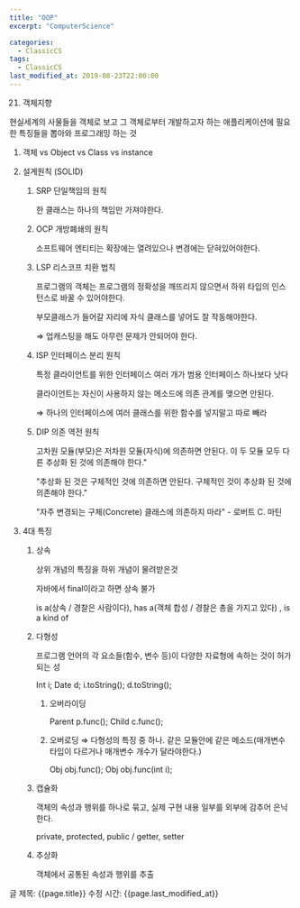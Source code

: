 ```yaml
---
title: "OOP"
excerpt: "ComputerScience"

categories:
  - ClassicCS
tags:
  - ClassicCS
last_modified_at: 2019-08-23T22:00:00
---
```


21. 객체지향

현실세계의 사물들을 객체로 보고 그 객체로부터 개발하고자 하는 애플리케이션에 필요한 특징들을 뽑아와 프로그래밍 하는 것

1. 객체 vs Object vs Class vs instance
2. 설계원칙 (SOLID)
    1. SRP 단일책임의 원칙

        한 클래스는 하나의 책임만 가져야한다.

    2. OCP 개방폐쇄의 원칙

        소프트웨어 엔티티는 확장에는 열려있으나 변경에는 닫혀있어야한다.

    3. LSP 리스코프 치환 법칙

        프로그램의 객체는 프로그램의 정확성을 깨뜨리지 않으면서 하위 타입의 인스턴스로 바꿀 수 있어야한다.

        부모클래스가 들어갈 자리에 자식 클래스를 넣어도 잘 작동해야한다.

        ⇒ 업캐스팅을 해도 아무런 문제가 안되어야 한다.

    4. ISP 인터페이스 분리 원칙

        특정 클라이언트를 위한 인터페이스 여러 개가 범용 인터페이스 하나보다 낫다

        클라이언트는 자신이 사용하지 않는 메소드에 의존 관계를 맺으면 안된다.

        ⇒ 하나의 인터페이스에 여러 클래스를 위한 함수를 넣지말고 따로 빼라

    5. DIP 의존 역전 원칙

        고차원 모듈(부모)은 저차원 모듈(자식)에 의존하면 안된다. 이 두 모듈 모두 다른 추상화 된 것에 의존해야 한다."

        "추상화 된 것은 구체적인 것에 의존하면 안된다. 구체적인 것이 추상화 된 것에 의존해야 한다."

        "자주 변경되는 구체(Concrete) 클래스에 의존하지 마라" - 로버트 C. 마틴

3. 4대 특징
    1. 상속

        상위 개념의 특징을 하위 개념이 물려받은것

        자바에서 final이라고 하면 상속 불가

        is a(상속 / 경찰은 사람이다), has a(객체 합성 / 경찰은 총을 가지고 있다) , is a kind of

    2. 다형성

        프로그램 언어의 각 요소들(함수, 변수 등)이 다양한 자료형에 속하는 것이 허가되는 성

        Int i; Date d; i.toString(); d.toString();

        1. 오버라이딩

            Parent p.func(); Child c.func();

        2. 오버로딩 ⇒ 다형성의 특징 중 하나. 같은 모듈안에 같은 메소드(매개변수 타입이 다르거나 매개변수 개수가 달라야한다.)

            Obj obj.func(); Obj obj.func(int i);

    3. 캡슐화

        객체의 속성과 행위를 하나로 묶고, 실제 구현 내용 일부를 외부에 감추어 은닉한다.

        private, protected, public / getter, setter

    4. 추상화

        객체에서 공통된 속성과 행위를 추출

글 제목: {{page.title}}
수정 시간: {{page.last_modified_at}}

